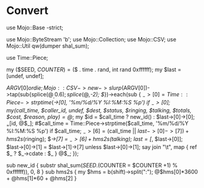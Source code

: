 # Convert
use Mojo::Base -strict;

use Mojo::ByteStream 'b';
use Mojo::Collection;
use Mojo::CSV;
use Mojo::Util qw(dumper shal_sum);

use Time::Piece;

my ($SEED, $COUNTER) = ($$ . time . rand, int rand 0xffffff);
my $last = [undef, undef];

$ARGV[0] or die;
Mojo::CSV->new->slurp($ARGV[0])->tap(sub{splice(@$_,0.6); splice(@$_,-2); $_})->each(sub {
  $_->[0] = Time::Piece->strptime($_->[0], '%m/%d/%Y %I:%M:%S %p') if $_->[0];
  my ($call_time, $caller_id, undef, $dest, $status, $ringing, $talking, $totals, $cost, $reason, $play) = @$_;
  my $id = $call_time ? new_id() : $last->[0]->[0];
  $_ = [$id, @$_];
  #$call_time = Time::Piece->strptime($call_time, '%m/%d/%Y %I:%M:%S %p') if $call_time;
  $_->[6] = ($call_time || $last->[0]->[7]) + hms2s($ringing);
  $_->[7] = $_->[6] +hms2s($talking);
  $last = [$_, $last->[0]];
  $last->[0]->[1] = $last->[1]->[7] unless $last->[0]->[1];
  say join "\t", map { ref $_ ? $_->cdate : $_ } @$_;
});

sub new_id { substr shal_sum($SEED . ($COUNTER = $COUNTER +1) % 0xffffff)), 0, 8 }
sub hms2s { my $hms = b(shift)->split(":"); @$hms[0]*3600 + @hms[1]*60 + @hms[2] }
